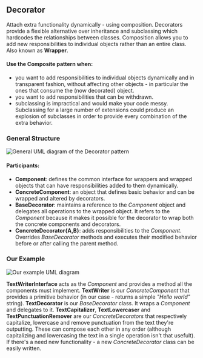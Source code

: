 ## Decorator

Attach extra functionality dynamically - using composition. Decorators provide
a flexible alternative over inheritance and subclassing which hardcodes the
relationships between classes. Composition allows you to add new
responsibilities to individual objects rather than an entire class.
Also known as **Wrapper**.

#### Use the Composite pattern when:
- you want to add responsibilities to individual objects dynamically and in transparent
  fashion, without affecting other objects - in particular the ones that
  consume the (now decorated) object.
- you want to add responsibilities that can be withdrawn.
- subclassing is impractical and would make your code messy. Subclassing for a large 
  number of extensions could produce an explosion of subclasses in order to provide 
  every combination of the extra behavior.

### General Structure

![General UML diagram of the Decorator pattern][1]

#### Participants:
- **Component**: defines the common interface for wrappers and wrapped objects 
  that can have responsibilities added to them dynamically.
- **ConcreteComponent**: an object that defines basic behavior and can be
  wrapped and altered by decorators.
- **BaseDecorator**: maintains a reference to the _Component_ object and
  delegates all operations to the wrapped object. It refers to the _Component_
  because it makes it possible for the decorator to wrap both the concrete
  components and decorators.
- **ConcreteDecorator{A,B}**: adds responsibilities to the _Component_.
  Overrides _BaseDecorator_ methods and executes their modified behavior before
  or after calling the parent method.

### Our Example

![Our example UML diagram][2]

**TextWriterInterface** acts as the _Component_ and provides a method all the
components must implement. **TextWriter** is our _ConcreteComponent_ that
provides a primitive behavior (in our case - returns a simple _"Hello world"_
string). **TextDecorator** is our _BaseDecorator_ class. It wraps
a _Component_ and delegates to it. **TextCapitalizer**, **TextLowercaser** and
**TextPunctuationRemover** are our _ConcreteDecorators_ that respectively
capitalize, lowercase and remove punctuation from the text they're outputting.
These can compose each other in any order (although capitalizing and
lowercasing the text in a single operation isn't that usefult). If there's
a need new functionality - a new _ConcreteDecorator_ class can be easily
written.

[1]: https://i.ibb.co/12cNg0Z/Screenshot-2019-08-14-03-47-55.png
[2]: https://i.ibb.co/thgk7JR/Screenshot-2019-08-14-04-03-03.png
